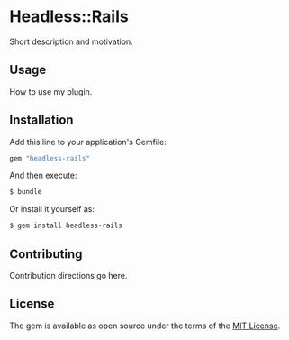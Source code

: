 # Headless::Rails
Short description and motivation.

## Usage
How to use my plugin.

## Installation
Add this line to your application's Gemfile:

```ruby
gem "headless-rails"
```

And then execute:
```bash
$ bundle
```

Or install it yourself as:
```bash
$ gem install headless-rails
```

## Contributing
Contribution directions go here.

## License
The gem is available as open source under the terms of the [MIT License](https://opensource.org/licenses/MIT).
